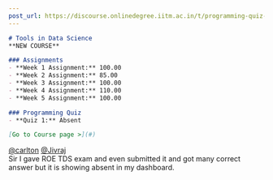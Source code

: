```yaml
---
post_url: https://discourse.onlinedegree.iitm.ac.in/t/programming-quiz-1-in-student-dashboard-label-for-roe-scores-showing-absent-or-incorrect/169369/18
---
```

```markdown
# Tools in Data Science
**NEW COURSE**

### Assignments
- **Week 1 Assignment:** 100.00
- **Week 2 Assignment:** 85.00
- **Week 3 Assignment:** 100.00
- **Week 4 Assignment:** 110.00
- **Week 5 Assignment:** 100.00

### Programming Quiz
- **Quiz 1:** Absent

[Go to Course page >](#)
```

  
[@carlton](/u/carlton) [@Jivraj](/u/jivraj)  
Sir I gave ROE TDS exam and even submitted it and got many correct answer but it is showing absent in my dashboard.